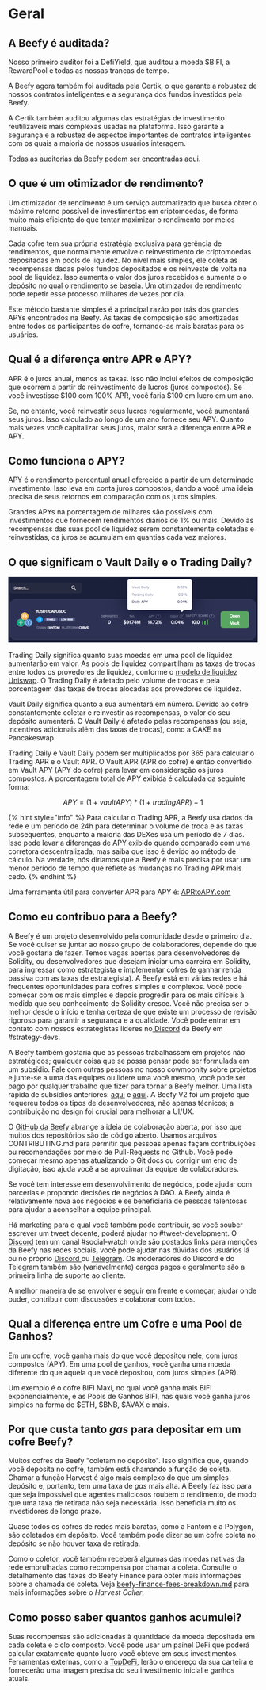 # Geral

## A Beefy é auditada?

Nosso primeiro auditor foi a DefiYield, que auditou a moeda $BIFI, a RewardPool e todas as nossas trancas de tempo.

A Beefy agora também foi auditada pela Certik, o que garante a robustez de nossos contratos inteligentes e a segurança dos fundos investidos pela Beefy.

A Certik também auditou algumas das estratégias de investimento reutilizáveis mais complexas ​​usadas na plataforma. Isso garante a segurança e a robustez de aspectos importantes de contratos inteligentes com os quais a maioria de nossos usuários interagem.

[Todas as auditorias da Beefy podem ser encontradas aqui](https://github.com/beefyfinance/beefy-audits).

## **O que é um otimizador de rendimento?**

Um otimizador de rendimento é um serviço automatizado que busca obter o máximo retorno possível de investimentos em criptomoedas, de forma muito mais eficiente do que tentar maximizar o rendimento por meios manuais.

Cada cofre tem sua própria estratégia exclusiva para gerência de rendimentos, que normalmente envolve o reinvestimento de criptomoedas depositadas em pools de liquidez. No nível mais simples, ele coleta as recompensas dadas pelos fundos depositados e os reinveste de volta na pool de liquidez. Isso aumenta o valor dos juros recebidos e aumenta o o depósito no qual o rendimento se baseia. Um otimizador de rendimento pode repetir esse processo milhares de vezes por dia.&#x20;

Este método bastante simples é a principal razão por trás dos grandes APYs encontrados na Beefy. As taxas de composição são amortizadas entre todos os participantes do cofre, tornando-as mais baratas para os usuários.

## **Qual é a diferença entre APR e APY?**

APR é o juros anual, menos as taxas. Isso não inclui efeitos de composição que ocorrem a partir do reinvestimento de lucros (juros compostos). Se você investisse $100 com 100% APR, você faria $100 em lucro em um ano.

Se, no entanto, você reinvestir seus lucros regularmente, você aumentará seus juros. Isso calculado ao longo de um ano fornece seu APY. Quanto mais vezes você capitalizar seus juros, maior será a diferença entre APR e APY.&#x20;

## **Como funciona o APY?**

APY é o rendimento percentual anual oferecido a partir de um determinado investimento. Isso leva em conta juros compostos, dando a você uma ideia precisa de seus retornos em comparação com os juros simples.&#x20;

Grandes APYs na porcentagem de milhares são possíveis com investimentos que fornecem rendimentos diários de 1% ou mais. Devido às recompensas das suas pool de liquidez serem constantemente coletadas e reinvestidas, os juros se acumulam em quantias cada vez maiores.

## **O que significam o Vault Daily e o Trading Daily?**

![](../.gitbook/assets/vault-trading-daily.png)

Trading Daily significa quanto suas moedas em uma pool de liquidez aumentarão em valor. As pools de liquidez compartilham as taxas de trocas entre todos os provedores de liquidez, conforme o [modelo de liquidez Uniswap](https://docs.uniswap.org/protocol/V2/concepts/advanced-topics/fees). O Trading Daily é afetado pelo volume de trocas e pela porcentagem das taxas de trocas alocadas aos provedores de liquidez.

Vault Daily significa quanto a sua aumentará em número. Devido ao cofre constantemente coletar e reinvestir as recompensas, o valor do seu depósito aumentará. O Vault Daily é afetado pelas recompensas (ou seja, incentivos adicionais além das taxas de trocas), como a CAKE na Pancakeswap.

Trading Daily e Vault Daily podem ser multiplicados por 365 para calcular o Trading APR e o Vault APR. O Vault APR (APR do cofre) é então convertido em Vault APY (APY do cofre) para levar em consideração os juros compostos. A porcentagem total de APY exibida é calculada da seguinte forma:

$$
APY = (1 + vaultAPY) * (1 + tradingAPR) - 1
$$

{% hint style="info" %}
Para calcular o Trading APR, a Beefy usa dados da rede e um período de 24h para determinar o volume de troca e as taxas subsequentes, enquanto a maioria das DEXes usa um período de 7 dias. Isso pode levar a diferenças de APY exibido quando comparado com uma corretora descentralizada, mas saiba que isso é devido ao método de cálculo. Na verdade, nós diríamos que a Beefy é mais precisa por usar um menor período de tempo que reflete as mudanças no Trading APR mais cedo.
{% endhint %}

Uma ferramenta útil para converter APR para APY é: [APRtoAPY.com](https://www.aprtoapy.com/)

## **Como eu contribuo para a Beefy?**

A Beefy é um projeto desenvolvido pela comunidade desde o primeiro dia. Se você quiser se juntar ao nosso grupo de colaboradores, depende do que você gostaria de fazer. Temos vagas abertas para desenvolvedores de Solidity, ou desenvolvedores que desejam iniciar uma carreira em Solidity, para ingressar como estrategista e implementar cofres (e ganhar renda passiva com as taxas de estrategista). A Beefy está em várias redes e há frequentes oportunidades para cofres simples e complexos. Você pode começar com os mais simples e depois progredir para os mais difíceis à medida que seu conhecimento de Solidity cresce. Você não precisa ser o melhor desde o início e tenha certeza de que existe um processo de revisão rigoroso para garantir a segurança e a qualidade. Você pode entrar em contato com nossos estrategistas líderes no[ Discord](https://discord.gg/yq8wfHd) da Beefy em #strategy-devs.

A Beefy também gostaria que as pessoas trabalhassem em projetos não estratégicos; qualquer coisa que se possa pensar pode ser formulada em um subsídio. Fale com outras pessoas no nosso cowmoonity sobre projetos e junte-se a uma das equipes ou lidere uma você mesmo, você pode ser pago por qualquer trabalho que fizer para tornar a Beefy melhor. Uma lista rápida de subsídios anteriores: [aqui](https://forum.beefy.finance/c/grant-ideas/11) e [aqui](https://forum.beefy.finance/c/grant-requests-b1/10). A Beefy V2 foi um projeto que requereu todos os tipos de desenvolvedores, não apenas técnicos; a contribuição no design foi crucial para melhorar a UI/UX.

O [GitHub da Beefy](https://github.com/beefyfinance) abrange a ideia de colaboração aberta, por isso que muitos dos repositórios são de código aberto. Usamos arquivos CONTRIBUTING.md para permitir que pessoas apenas façam contribuições ou recomendações por meio de Pull-Requests no Github. Você pode começar mesmo apenas atualizando o Git docs ou corrigir um erro de digitação, isso ajuda você a se aproximar da equipe de colaboradores.

Se você tem interesse em desenvolvimento de negócios, pode ajudar com parcerias e propondo decisões de negócios à DAO. A Beefy ainda é relativamente nova aos negócios e se beneficiaria de pessoas talentosas para ajudar a aconselhar a equipe principal.&#x20;

Há marketing para o qual você também pode contribuir, se você souber escrever um tweet decente, poderá ajudar no #tweet-development. O [Discord](https://discord.gg/yq8wfHd) tem um canal #social-watch onde são postados links para menções da Beefy nas redes sociais, você pode ajudar nas dúvidas dos usuários lá ou no próprio [Discord ](https://discord.gg/yq8wfHd)ou [Telegram](https://t.me/beefyfinance). Os moderadores do Discord e do Telegram também são (variavelmente) cargos pagos e geralmente são a primeira linha de suporte ao cliente.

A melhor maneira de se envolver é seguir em frente e começar, ajudar onde puder, contribuir com discussões e colaborar com todos.

## Qual a diferença entre um Cofre e uma Pool de Ganhos?

Em um cofre, você ganha mais do que você depositou nele, com juros compostos (APY). Em uma pool de ganhos, você ganha uma moeda diferente do que aquela que você depositou, com juros simples (APR).

Um exemplo é o cofre BIFI Maxi, no qual você ganha mais BIFI exponencialmente, e as Pools de Ganhos BIFI, nas quais você ganha juros simples na forma de $ETH, $BNB, $AVAX e mais.

## Por que custa tanto _gas_ para depositar em um cofre Beefy?

Muitos cofres da Beefy "coletam no depósito". Isso significa que, quando você deposita no cofre, também está chamando a função de coleta. Chamar a função Harvest é algo mais complexo do que um simples depósito e, portanto, tem uma taxa de _gas_ mais alta. A Beefy faz isso para que seja impossível que agentes maliciosos roubem o rendimento, de modo que uma taxa de retirada não seja necessária. Isso beneficia muito os investidores de longo prazo.

Quase todos os cofres de redes mais baratas, como a Fantom e a Polygon, são coletados em depósito. Você também pode dizer se um cofre coleta no depósito se não houver taxa de retirada.

Como o coletor, você também receberá algumas das moedas nativas da rede embrulhadas como recompensa por chamar a coleta. Consulte o detalhamento das taxas do Beefy Finance para obter mais informações sobre a chamada de coleta. Veja [beefy-finance-fees-breakdown.md](../ecosystem/beefy-bulletins/beefy-finance-fees-breakdown.md "mention") para mais informações sobre o _Harvest Caller_.

## Como posso saber quantos ganhos acumulei?

Suas recompensas são adicionadas à quantidade da moeda depositada em cada coleta e ciclo composto. Você pode usar um painel DeFi que poderá calcular exatamente quanto lucro você obteve em seus investimentos. Ferramentas externas, como a [TopDeFi](https://thetopdefi.com/), lerão o endereço da sua carteira e fornecerão uma imagem precisa do seu investimento inicial e ganhos atuais.
